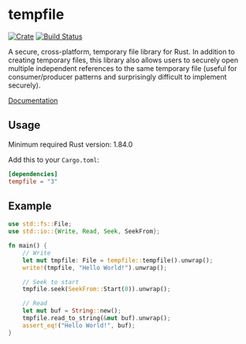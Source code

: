 tempfile
========

[![Crate](https://img.shields.io/crates/v/tempfile.svg)](https://crates.io/crates/tempfile)
[![Build Status](https://github.com/Stebalien/tempfile/actions/workflows/ci.yml/badge.svg?branch=master)](https://github.com/Stebalien/tempfile/actions/workflows/ci.yml?query=branch%3Amaster)

A secure, cross-platform, temporary file library for Rust. In addition to creating
temporary files, this library also allows users to securely open multiple
independent references to the same temporary file (useful for consumer/producer
patterns and surprisingly difficult to implement securely).

[Documentation](https://docs.rs/tempfile/)

Usage
-----

Minimum required Rust version: 1.84.0

Add this to your `Cargo.toml`:

```toml
[dependencies]
tempfile = "3"
```

Example
-------

```rust
use std::fs::File;
use std::io::{Write, Read, Seek, SeekFrom};

fn main() {
    // Write
    let mut tmpfile: File = tempfile::tempfile().unwrap();
    write!(tmpfile, "Hello World!").unwrap();

    // Seek to start
    tmpfile.seek(SeekFrom::Start(0)).unwrap();

    // Read
    let mut buf = String::new();
    tmpfile.read_to_string(&mut buf).unwrap();
    assert_eq!("Hello World!", buf);
}
```
